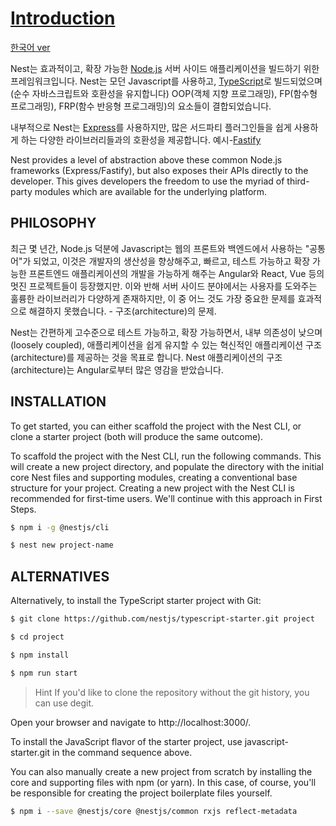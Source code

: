 # [Introduction](https://docs.nestjs.com/)
[한국어 ver](https://github.com/nestjs/nest/blob/master/readme_kr.md)

Nest는 효과적이고, 확장 가능한 [Node.js](https://nodejs.org/) 서버 사이드 애플리케이션을 빌드하기 위한 프레임워크입니다. Nest는 모던 Javascript를 사용하고, [TypeScript](http://www.typescriptlang.org/)로 빌드되었으며(순수 자바스크립트와 호환성을 유지합니다) OOP(객체 지향 프로그래밍), FP(함수형 프로그래밍), FRP(함수 반응형 프로그래밍)의 요소들이 결합되었습니다.

내부적으로 Nest는 [Express](https://expressjs.com/)를 사용하지만, 많은 서드파티 플러그인들을 쉽게 사용하게 하는 다양한 라이브러리들과의 호환성을 제공합니다. 예시-[Fastify](https://github.com/fastify/fastify)

Nest provides a level of abstraction above these common Node.js frameworks (Express/Fastify), but also exposes their APIs directly to the developer. This gives developers the freedom to use the myriad of third-party modules which are available for the underlying platform.

## PHILOSOPHY

최근 몇 년간, Node.js 덕분에 Javascript는 웹의 프론트와 백엔드에서 사용하는 "공통어"가 되었고, 이것은 개발자의 생산성을 향상해주고, 빠르고, 테스트 가능하고 확장 가능한 프론트엔드 애플리케이션의 개발을 가능하게 해주는 Angular와 React, Vue 등의 멋진 프로젝트들이 등장했지만. 이와 반해 서버 사이드 분야에서는 사용자를 도와주는 훌륭한 라이브러리가 다양하게 존재하지만, 이 중 어느 것도 가장 중요한 문제를 효과적으로 해결하지 못했습니다. - 구조(architecture)의 문제.

Nest는 간편하게 고수준으로 테스트 가능하고, 확장 가능하면서, 내부 의존성이 낮으며(loosely coupled), 애플리케이션을 쉽게 유지할 수 있는 혁신적인 애플리케이션 구조(architecture)를 제공하는 것을 목표로 합니다. Nest 애플리케이션의 구조(architecture)는 Angular로부터 많은 영감을 받았습니다.

## INSTALLATION

To get started, you can either scaffold the project with the Nest CLI, or clone a starter project (both will produce the same outcome).

To scaffold the project with the Nest CLI, run the following commands. This will create a new project directory, and populate the directory with the initial core Nest files and supporting modules, creating a conventional base structure for your project. Creating a new project with the Nest CLI is recommended for first-time users. We'll continue with this approach in First Steps.

```bash
$ npm i -g @nestjs/cli

$ nest new project-name
```

## ALTERNATIVES

Alternatively, to install the TypeScript starter project with Git:

```bash
$ git clone https://github.com/nestjs/typescript-starter.git project

$ cd project

$ npm install

$ npm run start
```

> Hint If you'd like to clone the repository without the git history, you can use degit.

Open your browser and navigate to http://localhost:3000/.

To install the JavaScript flavor of the starter project, use javascript-starter.git in the command sequence above.

You can also manually create a new project from scratch by installing the core and supporting files with npm (or yarn). In this case, of course, you'll be responsible for creating the project boilerplate files yourself.

```bash
$ npm i --save @nestjs/core @nestjs/common rxjs reflect-metadata
```
